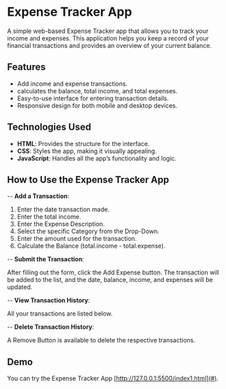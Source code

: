 # Expense Tracker App

A simple web-based Expense Tracker app that allows you to track your income and expenses. This application helps you keep a record of your financial transactions and provides an overview of your current balance.

## Features

- Add income and expense transactions.
- calculates the balance, total income, and total expenses.
- Easy-to-use interface for entering transaction details.
- Responsive design for both mobile and desktop devices.

## Technologies Used

- **HTML**: Provides the structure for the interface.
- **CSS**: Styles the app, making it visually appealing.
- **JavaScript**: Handles all the app’s functionality and logic.

## How to Use the Expense Tracker App

-- **Add a Transaction**:

1. Enter the date transaction made.
2. Enter the total income.
3. Enter the Expense Description.
4. Select the specific Category from the Drop-Down.
5. Enter the amount used for the transaction.
6. Calculate the Balance (total.income - total.expense).

-- **Submit the Transaction**:

After filling out the form, click the Add Expense button. The transaction will be added to the list, and the date, balance, income, and expenses will be updated.

-- **View Transaction History**:

All your transactions are listed below.

-- **Delete Transaction History**:

A Remove Button is available to delete the respective transactions.

## Demo

You can try the Expense Tracker App [http://127.0.0.1:5500/index1.html](#).